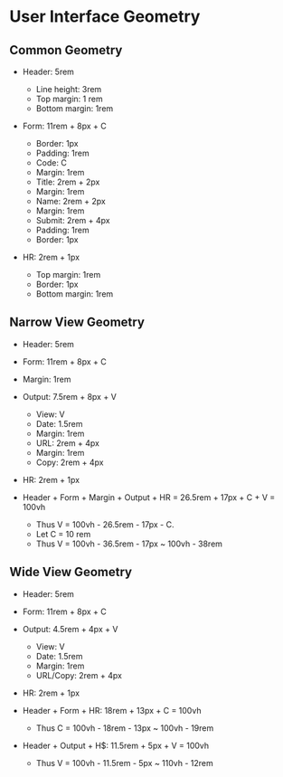User Interface Geometry
=======================

Common Geometry
---------------

- Header: 5rem
  - Line height: 3rem
  - Top margin: 1 rem
  - Bottom margin: 1rem

- Form: 11rem + 8px + C
  - Border: 1px
  - Padding: 1rem
  - Code: C
  - Margin: 1rem
  - Title: 2rem + 2px
  - Margin: 1rem
  - Name: 2rem + 2px
  - Margin: 1rem
  - Submit: 2rem + 4px
  - Padding: 1rem
  - Border: 1px
  
- HR: 2rem + 1px
  - Top margin: 1rem
  - Border: 1px
  - Bottom margin: 1rem


Narrow View Geometry
--------------------

- Header: 5rem

- Form: 11rem + 8px + C

- Margin: 1rem

- Output: 7.5rem + 8px + V
  - View: V
  - Date: 1.5rem
  - Margin: 1rem
  - URL: 2rem + 4px
  - Margin: 1rem
  - Copy: 2rem + 4px
  
- HR: 2rem + 1px

- Header + Form + Margin + Output + HR = 26.5rem + 17px + C + V = 100vh
  - Thus V = 100vh - 26.5rem - 17px - C.
  - Let C = 10 rem
  - Thus V = 100vh - 36.5rem - 17px ~ 100vh - 38rem
  


Wide View Geometry
------------------

- Header: 5rem

- Form: 11rem + 8px + C

- Output: 4.5rem + 4px + V
  - View: V
  - Date: 1.5rem
  - Margin: 1rem
  - URL/Copy: 2rem + 4px

- HR: 2rem + 1px

- Header + Form + HR: 18rem + 13px + C = 100vh
  - Thus C = 100vh - 18rem - 13px ~ 100vh - 19rem
  
- Header + Output + H$: 11.5rem + 5px + V = 100vh
  - Thus V = 100vh - 11.5rem - 5px ~ 110vh - 12rem
